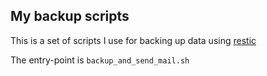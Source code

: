 ## My backup scripts

This is a set of scripts I use for backing up data using [restic](https://restic.net)

The entry-point is `backup_and_send_mail.sh`
